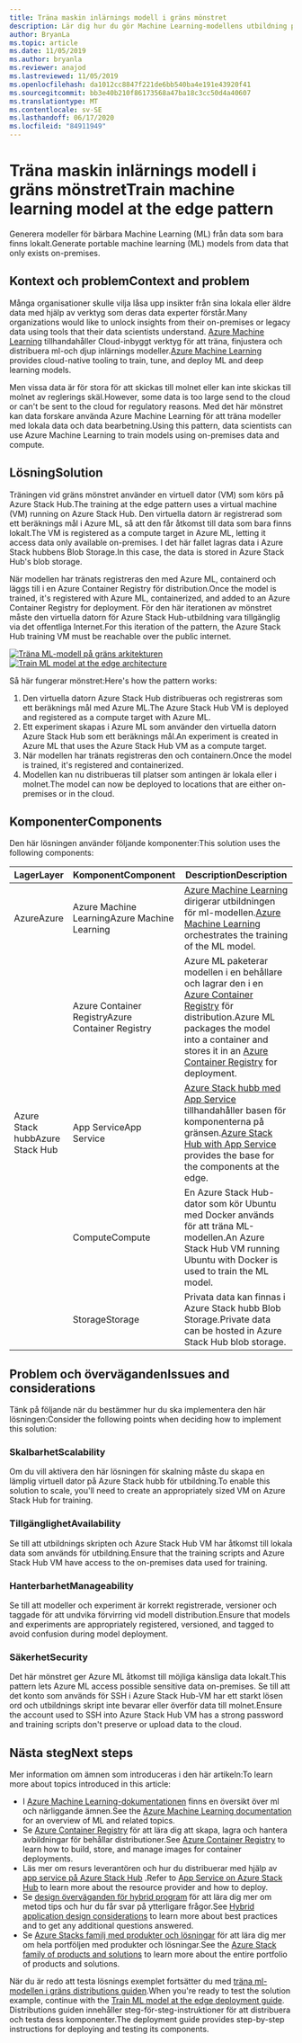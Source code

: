 ```yaml
---
title: Träna maskin inlärnings modell i gräns mönstret
description: Lär dig hur du gör Machine Learning-modellens utbildning på gränsen med Azure och Azure Stack Hub.
author: BryanLa
ms.topic: article
ms.date: 11/05/2019
ms.author: bryanla
ms.reviewer: anajod
ms.lastreviewed: 11/05/2019
ms.openlocfilehash: da1012cc8847f221de6bb540ba4e191e43920f41
ms.sourcegitcommit: bb3e40b210f86173568a47ba18c3cc50d4a40607
ms.translationtype: MT
ms.contentlocale: sv-SE
ms.lasthandoff: 06/17/2020
ms.locfileid: "84911949"
---
```

# <a name="train-machine-learning-model-at-the-edge-pattern"></a><span data-ttu-id="a20b1-103">Träna maskin inlärnings modell i gräns mönstret</span><span class="sxs-lookup"><span data-stu-id="a20b1-103">Train machine learning model at the edge pattern</span></span>

<span data-ttu-id="a20b1-104">Generera modeller för bärbara Machine Learning (ML) från data som bara finns lokalt.</span><span class="sxs-lookup"><span data-stu-id="a20b1-104">Generate portable machine learning (ML) models from data that only exists on-premises.</span></span>

## <a name="context-and-problem"></a><span data-ttu-id="a20b1-105">Kontext och problem</span><span class="sxs-lookup"><span data-stu-id="a20b1-105">Context and problem</span></span>

<span data-ttu-id="a20b1-106">Många organisationer skulle vilja låsa upp insikter från sina lokala eller äldre data med hjälp av verktyg som deras data experter förstår.</span><span class="sxs-lookup"><span data-stu-id="a20b1-106">Many organizations would like to unlock insights from their on-premises or legacy data using tools that their data scientists understand.</span></span> <span data-ttu-id="a20b1-107">[Azure Machine Learning](/azure/machine-learning/) tillhandahåller Cloud-inbyggt verktyg för att träna, finjustera och distribuera ml-och djup inlärnings modeller.</span><span class="sxs-lookup"><span data-stu-id="a20b1-107">[Azure Machine Learning](/azure/machine-learning/) provides cloud-native tooling to train, tune, and deploy ML and deep learning models.</span></span>  

<span data-ttu-id="a20b1-108">Men vissa data är för stora för att skickas till molnet eller kan inte skickas till molnet av reglerings skäl.</span><span class="sxs-lookup"><span data-stu-id="a20b1-108">However, some data is too large send to the cloud or can't be sent to the cloud for regulatory reasons.</span></span> <span data-ttu-id="a20b1-109">Med det här mönstret kan data forskare använda Azure Machine Learning för att träna modeller med lokala data och data bearbetning.</span><span class="sxs-lookup"><span data-stu-id="a20b1-109">Using this pattern, data scientists can use Azure Machine Learning to train models using on-premises data and compute.</span></span>

## <a name="solution"></a><span data-ttu-id="a20b1-110">Lösning</span><span class="sxs-lookup"><span data-stu-id="a20b1-110">Solution</span></span>

<span data-ttu-id="a20b1-111">Träningen vid gräns mönstret använder en virtuell dator (VM) som körs på Azure Stack Hub.</span><span class="sxs-lookup"><span data-stu-id="a20b1-111">The training at the edge pattern uses a virtual machine (VM) running on Azure Stack Hub.</span></span> <span data-ttu-id="a20b1-112">Den virtuella datorn är registrerad som ett beräknings mål i Azure ML, så att den får åtkomst till data som bara finns lokalt.</span><span class="sxs-lookup"><span data-stu-id="a20b1-112">The VM is registered as a compute target in Azure ML, letting it access data only available on-premises.</span></span> <span data-ttu-id="a20b1-113">I det här fallet lagras data i Azure Stack hubbens Blob Storage.</span><span class="sxs-lookup"><span data-stu-id="a20b1-113">In this case, the data is stored in Azure Stack Hub's blob storage.</span></span>

<span data-ttu-id="a20b1-114">När modellen har tränats registreras den med Azure ML, containerd och läggs till i en Azure Container Registry för distribution.</span><span class="sxs-lookup"><span data-stu-id="a20b1-114">Once the model is trained, it's registered with Azure ML, containerized, and added to an Azure Container Registry for deployment.</span></span> <span data-ttu-id="a20b1-115">För den här iterationen av mönstret måste den virtuella datorn för Azure Stack Hub-utbildning vara tillgänglig via det offentliga Internet.</span><span class="sxs-lookup"><span data-stu-id="a20b1-115">For this iteration of the pattern, the Azure Stack Hub training VM must be reachable over the public internet.</span></span>

<span data-ttu-id="a20b1-116">[![Träna ML-modell på gräns arkitekturen](media/pattern-train-ml-model-at-edge/solution-architecture.png)](media/pattern-train-ml-model-at-edge/solution-architecture.png)</span><span class="sxs-lookup"><span data-stu-id="a20b1-116">[![Train ML model at the edge architecture](media/pattern-train-ml-model-at-edge/solution-architecture.png)](media/pattern-train-ml-model-at-edge/solution-architecture.png)</span></span>

<span data-ttu-id="a20b1-117">Så här fungerar mönstret:</span><span class="sxs-lookup"><span data-stu-id="a20b1-117">Here's how the pattern works:</span></span>

1. <span data-ttu-id="a20b1-118">Den virtuella datorn Azure Stack Hub distribueras och registreras som ett beräknings mål med Azure ML.</span><span class="sxs-lookup"><span data-stu-id="a20b1-118">The Azure Stack Hub VM is deployed and registered as a compute target with Azure ML.</span></span>
2. <span data-ttu-id="a20b1-119">Ett experiment skapas i Azure ML som använder den virtuella datorn Azure Stack Hub som ett beräknings mål.</span><span class="sxs-lookup"><span data-stu-id="a20b1-119">An experiment is created in Azure ML that uses the Azure Stack Hub VM as a compute target.</span></span>
3. <span data-ttu-id="a20b1-120">När modellen har tränats registreras den och containern.</span><span class="sxs-lookup"><span data-stu-id="a20b1-120">Once the model is trained, it's registered and containerized.</span></span>
4. <span data-ttu-id="a20b1-121">Modellen kan nu distribueras till platser som antingen är lokala eller i molnet.</span><span class="sxs-lookup"><span data-stu-id="a20b1-121">The model can now be deployed to locations that are either on-premises or in the cloud.</span></span>

## <a name="components"></a><span data-ttu-id="a20b1-122">Komponenter</span><span class="sxs-lookup"><span data-stu-id="a20b1-122">Components</span></span>

<span data-ttu-id="a20b1-123">Den här lösningen använder följande komponenter:</span><span class="sxs-lookup"><span data-stu-id="a20b1-123">This solution uses the following components:</span></span>

| <span data-ttu-id="a20b1-124">Lager</span><span class="sxs-lookup"><span data-stu-id="a20b1-124">Layer</span></span> | <span data-ttu-id="a20b1-125">Komponent</span><span class="sxs-lookup"><span data-stu-id="a20b1-125">Component</span></span> | <span data-ttu-id="a20b1-126">Description</span><span class="sxs-lookup"><span data-stu-id="a20b1-126">Description</span></span> |
|----------|-----------|-------------|
| <span data-ttu-id="a20b1-127">Azure</span><span class="sxs-lookup"><span data-stu-id="a20b1-127">Azure</span></span> | <span data-ttu-id="a20b1-128">Azure Machine Learning</span><span class="sxs-lookup"><span data-stu-id="a20b1-128">Azure Machine Learning</span></span> | <span data-ttu-id="a20b1-129">[Azure Machine Learning](/azure/machine-learning/) dirigerar utbildningen för ml-modellen.</span><span class="sxs-lookup"><span data-stu-id="a20b1-129">[Azure Machine Learning](/azure/machine-learning/) orchestrates the training of the ML model.</span></span> |
| | <span data-ttu-id="a20b1-130">Azure Container Registry</span><span class="sxs-lookup"><span data-stu-id="a20b1-130">Azure Container Registry</span></span> | <span data-ttu-id="a20b1-131">Azure ML paketerar modellen i en behållare och lagrar den i en [Azure Container Registry](/azure/container-registry/) för distribution.</span><span class="sxs-lookup"><span data-stu-id="a20b1-131">Azure ML packages the model into a container and stores it in an [Azure Container Registry](/azure/container-registry/) for deployment.</span></span>|
| <span data-ttu-id="a20b1-132">Azure Stack hubb</span><span class="sxs-lookup"><span data-stu-id="a20b1-132">Azure Stack Hub</span></span> | <span data-ttu-id="a20b1-133">App Service</span><span class="sxs-lookup"><span data-stu-id="a20b1-133">App Service</span></span> | <span data-ttu-id="a20b1-134">[Azure Stack hubb med App Service](/azure-stack/operator/azure-stack-app-service-overview) tillhandahåller basen för komponenterna på gränsen.</span><span class="sxs-lookup"><span data-stu-id="a20b1-134">[Azure Stack Hub with App Service](/azure-stack/operator/azure-stack-app-service-overview) provides the base for the components at the edge.</span></span> |
| | <span data-ttu-id="a20b1-135">Compute</span><span class="sxs-lookup"><span data-stu-id="a20b1-135">Compute</span></span> | <span data-ttu-id="a20b1-136">En Azure Stack Hub-dator som kör Ubuntu med Docker används för att träna ML-modellen.</span><span class="sxs-lookup"><span data-stu-id="a20b1-136">An Azure Stack Hub VM running Ubuntu with Docker is used to train the ML model.</span></span> |
| | <span data-ttu-id="a20b1-137">Storage</span><span class="sxs-lookup"><span data-stu-id="a20b1-137">Storage</span></span> | <span data-ttu-id="a20b1-138">Privata data kan finnas i Azure Stack hubb Blob Storage.</span><span class="sxs-lookup"><span data-stu-id="a20b1-138">Private data can be hosted in Azure Stack Hub blob storage.</span></span> |

## <a name="issues-and-considerations"></a><span data-ttu-id="a20b1-139">Problem och överväganden</span><span class="sxs-lookup"><span data-stu-id="a20b1-139">Issues and considerations</span></span>

<span data-ttu-id="a20b1-140">Tänk på följande när du bestämmer hur du ska implementera den här lösningen:</span><span class="sxs-lookup"><span data-stu-id="a20b1-140">Consider the following points when deciding how to implement this solution:</span></span>

### <a name="scalability"></a><span data-ttu-id="a20b1-141">Skalbarhet</span><span class="sxs-lookup"><span data-stu-id="a20b1-141">Scalability</span></span>

<span data-ttu-id="a20b1-142">Om du vill aktivera den här lösningen för skalning måste du skapa en lämplig virtuell dator på Azure Stack hubb för utbildning.</span><span class="sxs-lookup"><span data-stu-id="a20b1-142">To enable this solution to scale, you'll need to create an appropriately sized VM on Azure Stack Hub for training.</span></span>

### <a name="availability"></a><span data-ttu-id="a20b1-143">Tillgänglighet</span><span class="sxs-lookup"><span data-stu-id="a20b1-143">Availability</span></span>

<span data-ttu-id="a20b1-144">Se till att utbildnings skripten och Azure Stack Hub VM har åtkomst till lokala data som används för utbildning.</span><span class="sxs-lookup"><span data-stu-id="a20b1-144">Ensure that the training scripts and Azure Stack Hub VM have access to the on-premises data used for training.</span></span>

### <a name="manageability"></a><span data-ttu-id="a20b1-145">Hanterbarhet</span><span class="sxs-lookup"><span data-stu-id="a20b1-145">Manageability</span></span>

<span data-ttu-id="a20b1-146">Se till att modeller och experiment är korrekt registrerade, versioner och taggade för att undvika förvirring vid modell distribution.</span><span class="sxs-lookup"><span data-stu-id="a20b1-146">Ensure that models and experiments are appropriately registered, versioned, and tagged to avoid confusion during model deployment.</span></span>

### <a name="security"></a><span data-ttu-id="a20b1-147">Säkerhet</span><span class="sxs-lookup"><span data-stu-id="a20b1-147">Security</span></span>

<span data-ttu-id="a20b1-148">Det här mönstret ger Azure ML åtkomst till möjliga känsliga data lokalt.</span><span class="sxs-lookup"><span data-stu-id="a20b1-148">This pattern lets Azure ML access possible sensitive data on-premises.</span></span> <span data-ttu-id="a20b1-149">Se till att det konto som används för SSH i Azure Stack Hub-VM har ett starkt lösen ord och utbildnings skript inte bevarar eller överför data till molnet.</span><span class="sxs-lookup"><span data-stu-id="a20b1-149">Ensure the account used to SSH into Azure Stack Hub VM has a strong password and training scripts don't preserve or upload data to the cloud.</span></span>

## <a name="next-steps"></a><span data-ttu-id="a20b1-150">Nästa steg</span><span class="sxs-lookup"><span data-stu-id="a20b1-150">Next steps</span></span>

<span data-ttu-id="a20b1-151">Mer information om ämnen som introduceras i den här artikeln:</span><span class="sxs-lookup"><span data-stu-id="a20b1-151">To learn more about topics introduced in this article:</span></span>

- <span data-ttu-id="a20b1-152">I [Azure Machine Learning-dokumentationen](/azure/machine-learning) finns en översikt över ml och närliggande ämnen.</span><span class="sxs-lookup"><span data-stu-id="a20b1-152">See the [Azure Machine Learning documentation](/azure/machine-learning) for an overview of ML and related topics.</span></span>
- <span data-ttu-id="a20b1-153">Se [Azure Container Registry](/azure/container-registry/) för att lära dig att skapa, lagra och hantera avbildningar för behållar distributioner.</span><span class="sxs-lookup"><span data-stu-id="a20b1-153">See [Azure Container Registry](/azure/container-registry/) to learn how to build, store, and manage images for container deployments.</span></span>
- <span data-ttu-id="a20b1-154">Läs mer om resurs leverantören och hur du distribuerar med hjälp av [app service på Azure Stack Hub](/azure-stack/operator/azure-stack-app-service-overview) .</span><span class="sxs-lookup"><span data-stu-id="a20b1-154">Refer to [App Service on Azure Stack Hub](/azure-stack/operator/azure-stack-app-service-overview) to learn more about the resource provider and how to deploy.</span></span>
- <span data-ttu-id="a20b1-155">Se [design överväganden för hybrid program](overview-app-design-considerations.md) för att lära dig mer om metod tips och hur du får svar på ytterligare frågor.</span><span class="sxs-lookup"><span data-stu-id="a20b1-155">See [Hybrid application design considerations](overview-app-design-considerations.md) to learn more about best practices and to get any additional questions answered.</span></span>
- <span data-ttu-id="a20b1-156">Se [Azure Stacks familj med produkter och lösningar](/azure-stack) för att lära dig mer om hela portföljen med produkter och lösningar.</span><span class="sxs-lookup"><span data-stu-id="a20b1-156">See the [Azure Stack family of products and solutions](/azure-stack) to learn more about the entire portfolio of products and solutions.</span></span>

<span data-ttu-id="a20b1-157">När du är redo att testa lösnings exemplet fortsätter du med [träna ml-modellen i gräns distributions guiden](https://aka.ms/edgetrainingdeploy).</span><span class="sxs-lookup"><span data-stu-id="a20b1-157">When you're ready to test the solution example, continue with the [Train ML model at the edge deployment guide](https://aka.ms/edgetrainingdeploy).</span></span> <span data-ttu-id="a20b1-158">Distributions guiden innehåller steg-för-steg-instruktioner för att distribuera och testa dess komponenter.</span><span class="sxs-lookup"><span data-stu-id="a20b1-158">The deployment guide provides step-by-step instructions for deploying and testing its components.</span></span>
